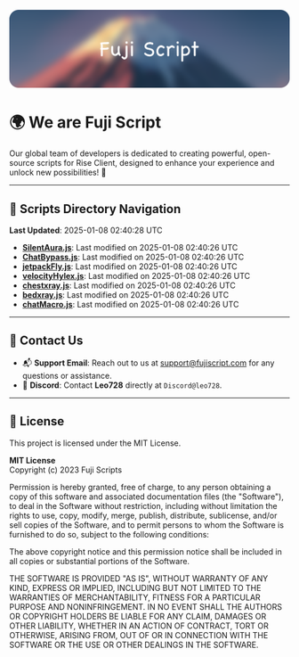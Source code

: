 ![Banner](.github/b.webp)

# 🌍 **We are Fuji Script**

Our global team of developers is dedicated to creating powerful, open-source scripts for Rise Client, designed to enhance your experience and unlock new possibilities! 🌟

---
<!-- SCRIPTS_NAVIGATION_START -->
## 📂 **Scripts Directory Navigation**

**Last Updated**: 2025-01-08 02:40:28 UTC

- **[SilentAura.js](scripts/SilentAura.js)**: Last modified on 2025-01-08 02:40:26 UTC
- **[ChatBypass.js](scripts/ChatBypass.js)**: Last modified on 2025-01-08 02:40:26 UTC
- **[jetpackFly.js](scripts/jetpackFly.js)**: Last modified on 2025-01-08 02:40:26 UTC
- **[velocityHylex.js](scripts/velocityHylex.js)**: Last modified on 2025-01-08 02:40:26 UTC
- **[chestxray.js](scripts/chestxray.js)**: Last modified on 2025-01-08 02:40:26 UTC
- **[bedxray.js](scripts/bedxray.js)**: Last modified on 2025-01-08 02:40:26 UTC
- **[chatMacro.js](scripts/chatMacro.js)**: Last modified on 2025-01-08 02:40:26 UTC

<!-- SCRIPTS_NAVIGATION_END -->

---

## 💬 **Contact Us**  
- 📬 **Support Email**: Reach out to us at [support@fujiscript.com](mailto:support@fujiscript.com) for any questions or assistance.  
- 💬 **Discord**: Contact **Leo728** directly at `Discord@leo728`.

---

## 📜 **License**

This project is licensed under the MIT License.  

**MIT License**  
Copyright (c) 2023 Fuji Scripts  

Permission is hereby granted, free of charge, to any person obtaining a copy of this software and associated documentation files (the "Software"), to deal in the Software without restriction, including without limitation the rights to use, copy, modify, merge, publish, distribute, sublicense, and/or sell copies of the Software, and to permit persons to whom the Software is furnished to do so, subject to the following conditions:  

The above copyright notice and this permission notice shall be included in all copies or substantial portions of the Software.  

THE SOFTWARE IS PROVIDED "AS IS", WITHOUT WARRANTY OF ANY KIND, EXPRESS OR IMPLIED, INCLUDING BUT NOT LIMITED TO THE WARRANTIES OF MERCHANTABILITY, FITNESS FOR A PARTICULAR PURPOSE AND NONINFRINGEMENT. IN NO EVENT SHALL THE AUTHORS OR COPYRIGHT HOLDERS BE LIABLE FOR ANY CLAIM, DAMAGES OR OTHER LIABILITY, WHETHER IN AN ACTION OF CONTRACT, TORT OR OTHERWISE, ARISING FROM, OUT OF OR IN CONNECTION WITH THE SOFTWARE OR THE USE OR OTHER DEALINGS IN THE SOFTWARE.  

